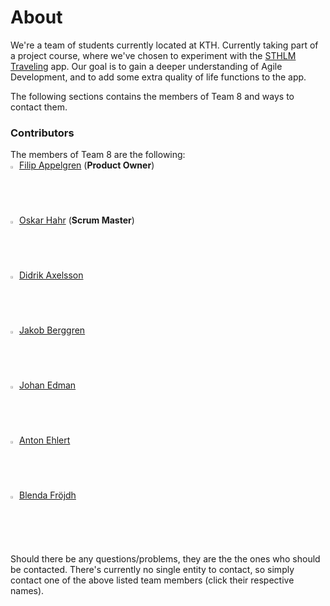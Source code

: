 # About

We're a team of students currently located at KTH.
Currently taking part of a project course, where we've chosen to experiment with the [STHLM Traveling](http://sthlmtraveling.se) app. Our goal is to gain a deeper understanding of Agile Development, and to add some extra quality of life functions to the app.


The following sections contains the members of Team 8 and ways to contact them.

### Contributors
The members of Team 8 are the following: <br>
<img src="https://use.fontawesome.com/releases/v5.0.10/svgs/solid/user-circle.svg" alt="Product Owner" width="2%">
<a href="mailto:filipap@kth.se?subject=[II1305] STHLM-Commute"> Filip Appelgren</a> (**Product Owner**) <br>
<img src="https://use.fontawesome.com/releases/v5.0.10/svgs/solid/user-secret.svg" alt="Scrum Master" width="2%">
<a href="mailto:ohahr@kth.se?subject=[II1305] STHLM-Commute"> Oskar Hahr</a> (**Scrum Master**) <br>
<img src="https://use.fontawesome.com/releases/v5.0.10/svgs/solid/user.svg" alt="Team Member" width="2%">
<a href="mailto:didrika@kth.se?subject=[II1305] STHLM-Commute"> Didrik Axelsson</a> <br>
<img src="https://use.fontawesome.com/releases/v5.0.10/svgs/solid/user.svg" alt="Team Member" width="2%">
<a href="mailto:jaberggr@kth.se?subject=[II1305] STHLM-Commute"> Jakob Berggren</a> <br>
<img src="https://use.fontawesome.com/releases/v5.0.10/svgs/solid/user.svg" alt="Team Member" width="2%">
<a href="mailto:jedma@kth.se?subject=[II1305] STHLM-Commute"> Johan Edman</a><br>
<img src="https://use.fontawesome.com/releases/v5.0.10/svgs/solid/user.svg" alt="Team Member" width="2%">
<a href="mailto:aehlert@kth.se?subject=[II1305] STHLM-Commute"> Anton Ehlert</a> <br>
<img src="https://use.fontawesome.com/releases/v5.0.10/svgs/solid/user.svg" alt="Team Member" width="2%">
<a href="mailto:blendaf@kth.se?subject=[II1305] STHLM-Commute"> Blenda Fröjdh</a> <br>

Should there be any questions/problems, they are the the ones who should be contacted.
There's currently no single entity to contact, so simply contact one of the above listed team members (click their respective names).
